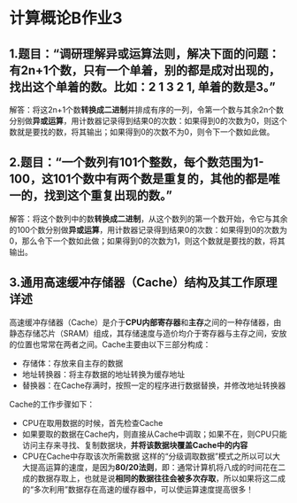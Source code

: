 # 计算概论B作业3
## 1.题目：“调研理解异或运算法则，解决下面的问题：有2n+1个数，只有一个单着，别的都是成对出现的，找出这个单着的数。比如：2 1 3 2 1, 单着的数是3。”
解答：将这2n+1个数**转换成二进制**并排成有序的一列，令第一个数与其余2n个数分别做**异或运算**，用计数器记录得到结果0的次数：如果得到0的次数为0，则这个数就是要找的数，将其输出；如果得到0的次数不为0，则令下一个数如此做。
## 2.题目：“一个数列有101个整数，每个数范围为1-100，这101个数中有两个数是重复的，其他的都是唯一的，找到这个重复出现的数。”
解答：将这个数列中的数**转换成二进制**，从这个数列的第一个数开始，令它与其余的100个数分别做**异或运算**，用计数器记录得到结果0的次数：如果得到0的次数为0，那么令下一个数如此做；如果得到0的次数为1，则这个数就是要找的数，将其输出。
## 3.通用高速缓冲存储器（Cache）结构及其工作原理详述
高速缓冲存储器（Cache）是介于**CPU内部寄存器**和**主存**之间的一种存储器，由静态存储芯片（SRAM）组成，其存储速度与造价均介于寄存器与主存之间，安放的位置也常常在两者之间。Cache主要由以下三部分构成：
- 存储体：存放来自主存的数据
- 地址转换器：将主存数据的地址转换为缓存地址
- 替换器：在Cache存满时，按照一定的程序进行数据替换，并修改地址转换器

Cache的工作步骤如下：
- CPU在取用数据的时候，首先检查Cache
- 如果要取的数据在Cache内，则直接从Cache中调取；如果不在，则CPU只能访问主存来寻找、复制数据块，**并将该数据块覆盖Cache中的内容**
- CPU在Cache中存取该次所需数据
这样的“分级调取数据”模式之所以可以大大提高运算的速度，是因为**80/20法则**，即：通常计算机将八成的时间花在二成的数据存取上，也就是说**相同的数据往往会被多次存取**，所以如果将这二成的“多次利用”数据存在高速的缓存器中，可以使运算速度提高很多！
